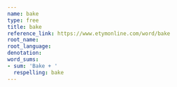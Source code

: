 ```yaml
---
name: bake
type: free
title: bake
reference_link: https://www.etymonline.com/word/bake
root_name: 
root_language: 
denotation: 
word_sums:
- sum: 'Bake + '
  respelling: bake
---
```

